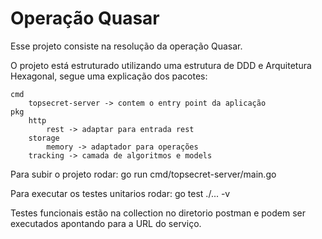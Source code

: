 # Operação Quasar

Esse projeto consiste na resolução da operação Quasar.

O projeto está estruturado utilizando uma estrutura de DDD e Arquitetura Hexagonal, segue uma explicação dos pacotes:

    cmd
        topsecret-server -> contem o entry point da aplicação
    pkg
        http
            rest -> adaptar para entrada rest
        storage
            memory -> adaptador para operações
        tracking -> camada de algoritmos e models

Para subir o projeto rodar:
    go run cmd/topsecret-server/main.go 

Para executar os testes unitarios rodar:
    go test ./... -v

Testes funcionais estão na collection no diretorio postman e podem ser executados apontando para a URL do serviço.
